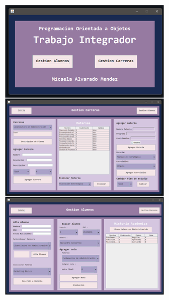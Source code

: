 <img src="imagenes/Captura de pantalla 2024-12-29 201028.png" title="Inicio" />
<img src="imagenes/Captura de pantalla 2024-12-29 201056.png" title="Interfaz Carreras" />
<img src="imagenes/Captura de pantalla 2024-12-29 201117.png" title="interfaz Alumnos" />

